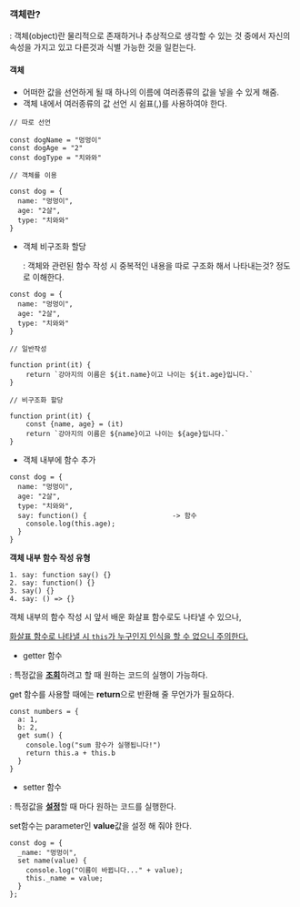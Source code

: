 ### 객체란?

: 객체(object)란 물리적으로 존재하거나 추상적으로 생각할 수 있는 것 중에서 자신의 속성을 가지고 있고 다른것과 식별 가능한 것을 일컫는다.



#### 객체

- 어떠한 값을 선언하게 될 때 하나의 이름에 여러종류의 값을 넣을 수 있게 해줌.
- 객체 내에서 여러종류의 값 선언 시 쉼표(,)를 사용하여야 한다.

```
// 따로 선언

const dogName = "멍멍이"
const dogAge = "2"
const dogType = "치와와"

// 객체를 이용

const dog = {
  name: "멍멍이",
  age: "2살",
  type: "치와와"
}
```

- 객체 비구조화 할당

  : 객체와 관련된 함수 작성 시 중복적인 내용을 따로 구조화 해서 나타내는것? 정도로 이해한다.

```
const dog = {
  name: "멍멍이",
  age: "2살",
  type: "치와와"
}

// 일반작성 

function print(it) {
	return `강아지의 이름은 ${it.name}이고 나이는 ${it.age}입니다.`	
}

// 비구조화 할당

function print(it) {
	const {name, age} = (it)
	return `강아지의 이름은 ${name}이고 나이는 ${age}입니다.`	
}
```



- 객체 내부에 함수 추가

```
const dog = {
  name: "멍멍이",
  age: "2살",
  type: "치와와",
  say: function() {                     -> 함수
    console.log(this.age);            
  }
}
```

**객체 내부 함수 작성 유형**

```
1. say: function say() {}
2. say: function() {}
3. say() {}
4. say: () => {}
```

객체 내부의 함수 작성 시 앞서 배운 화살표 함수로도 나타낼 수 있으나,

<u>화살표 함수로 나타낼 시 `this`가 누구인지 인식을 할 수 없으니 주의한다.</u>



- getter 함수

: 특정값을 <u>**조회**</u>하려고 할 때 원하는 코드의 실행이 가능하다.

  get 함수를 사용할 때에는 **return**으로 반환해 줄 무언가가 필요하다.

```
const numbers = {
  a: 1,
  b: 2,
  get sum() {
    console.log("sum 함수가 실행됩니다!")
    return this.a + this.b
  }
}
```



- setter 함수

:  특정값을 <u>**설정**</u>할 때 마다  원하는 코드를 실행한다. 

   set함수는 parameter인 **value**값을 설정 해 줘야 한다.

```
const dog = {
  _name: "멍멍이",
  set name(value) {
    console.log("이름이 바뀝니다..." + value);
    this._name = value;
  }
};
```

